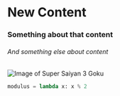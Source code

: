 # New Content
### Something about that content
###### And something else about content

![Image of Super Saiyan 3 Goku](https://w.wallhaven.cc/full/nm/wallhaven-nmwy1y.jpg)

``` python
modulus = lambda x: x % 2
```
